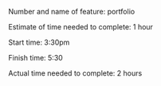 Number and name of feature: portfolio

Estimate of time needed to complete: 1 hour

Start time: 3:30pm

Finish time: 5:30

Actual time needed to complete: 2 hours
